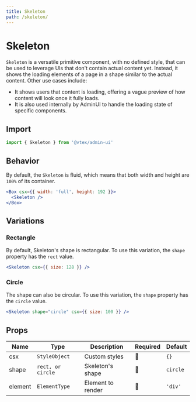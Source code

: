 ```yaml
---
title: Skeleton
path: /skeleton/
---
```


# Skeleton

`Skeleton` is a versatile primitive component, with no defined style, that can be used to leverage UIs that don't contain actual content yet. Instead, it shows the loading elements of a page in a shape similar to the actual content. Other use cases include:

- It shows users that content is loading, offering a vague preview of how content will look once it fully loads.
- It is also used internally by AdminUI to handle the loading state of specific components.

## Import

```jsx isStatic
import { Skeleton } from '@vtex/admin-ui'
```

## Behavior

By default, the `Skeleton` is fluid, which means that both width and height are `100%` of its container.

```jsx live
<Box csx={{ width: 'full', height: 192 }}>
  <Skeleton />
</Box>
```

## Variations

### Rectangle

By default, Skeleton's shape is rectangular. To use this variation, the `shape` property has the `rect` value.

```jsx live
<Skeleton csx={{ size: 128 }} />
```

### Circle

The shape can also be circular. To use this variation, the `shape` property has the `circle` value.

```jsx live
<Skeleton shape="circle" csx={{ size: 100 }} />
```

## Props

| Name    | Type              | Description       | Required | Default  |
| ------- | ----------------- | ----------------- | -------- | -------- |
| csx     | `StyleObject`     | Custom styles     | 🚫       | `{}`     |
| shape   | `rect, or circle` | Skeleton's shape  | 🚫       | `circle` |
| element | `ElementType`     | Element to render | 🚫       | `'div'`  |
